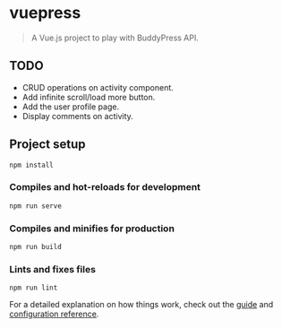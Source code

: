 # vuepress

> A Vue.js project to play with BuddyPress API.

## TODO

* CRUD operations on activity component.
* Add infinite scroll/load more button.
* Add the user profile page.
* Display comments on activity.

## Project setup
```
npm install
```

### Compiles and hot-reloads for development
```
npm run serve
```

### Compiles and minifies for production
```
npm run build
```

### Lints and fixes files
```
npm run lint
```

For a detailed explanation on how things work, check out the [guide](https://cli.vuejs.org/) and [configuration reference](https://cli.vuejs.org/config/).
